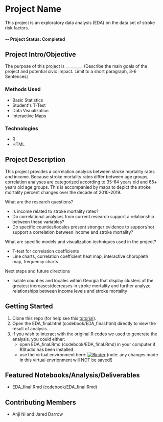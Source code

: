 # Project Name
This project is an exploratory data analysis (EDA) on the data set of stroke risk factors.

#### -- Project Status: Completed

## Project Intro/Objective
The purpose of this project is ________. (Describe the main goals of the project and potential civic impact. Limit to a short paragraph, 3-6 Sentences)

### Methods Used
* Basic Statistics
* Student's T-Test
* Data Visualization
* Interactive Maps

### Technologies
* R 
* HTML

## Project Description
This project provides a correlation analysis between stroke mortality rates and income. Because stroke mortality rates differ between age groups, correlation analyses are categorized according to 35-64 years old and 65+ years old age groups. This is accompanied by maps to depict the stroke mortality percent changes over the decade of 2010-2019.

What are the research questions?
 * Is income related to stroke mortality rates?
 * Do correlational analyses from current research support a relationship between these variables?
 * Do specific counties/locales present stronger evidence to support/not support a correlation between income and stroke mortality?

What are specific models and visualization techniques used in the project?
 * T-test for correlation coefficients
 * Line charts, correlation coefficient heat map, interactive choropleth map, frequency charts

Next steps and future directions
 * Isolate counties and locales within Georgia that display clusters of the greatest increases/decreases in stroke mortality and further analyze relationships between income levels and stroke mortality


## Getting Started

1. Clone this repo (for help see this [tutorial](https://help.github.com/articles/cloning-a-repository/)).
2. Open the EDA_final.html (codebook/EDA_final.html) directly to view the result of analysis.
3. If you wish to interact with the original R codes we used to generate the analysis, you could either:
   * open EDA_final.Rmd (codebook/EDA_final.Rmd) in your computer if RStudio has been installed
   * use the virtual environment here: [![Binder](https://mybinder.org/badge_logo.svg)](https://mybinder.org/v2/gh/radioactive235/EDA-Project.git/HEAD) (note: any changes made in this virtual envrionment will NOT be 
     saved!)


## Featured Notebooks/Analysis/Deliverables
* EDA_final.Rmd (codebook/EDA_final.Rmd)


## Contributing Members
* Anji Ni and Jared Darrow

